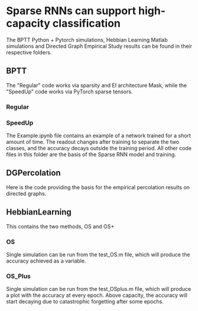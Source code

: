 # Sparse RNNs can support high-capacity classification

The BPTT Python + Pytorch simulations, Hebbian Learning Matlab simulations and Directed Graph Empirical Study results can be found in their respective folders.

## BPTT
The "Regular" code works via sparsity and EI architecture Mask, while the "SpeedUp" code works via PyTorch sparse tensors.
### Regular


### SpeedUp
The Example.ipynb file contains an example of a network trained for a short amount of time. The readout changes after training to separate the two classes, and the accuracy decays outside the training period. All other code files in this folder are the basis of the Sparse RNN model and training.

## DGPercolation
Here is the code providing the basis for the empirical percolation results on directed graphs.

## HebbianLearning
This contains the two methods, OS and OS+
### OS
Single simulation can be run from the test_OS.m file, which will produce the accuracy achieved as a variable. 
### OS_Plus
Single simulation can be run from the test_OSplus.m file, which will produce a plot with the accuracy at every epoch. Above capacity, the accuracy will start decaying due to catastrophic forgetting after some epochs.